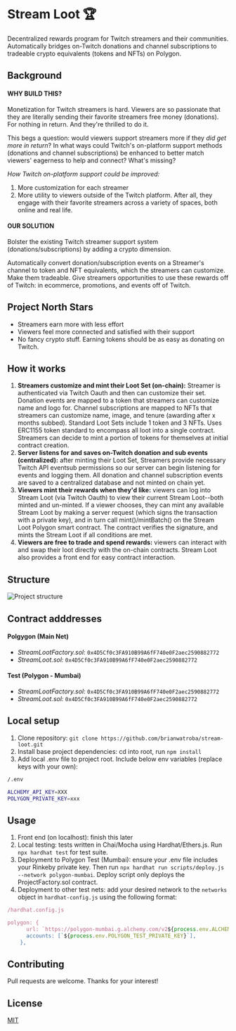 # Stream Loot 🏆

Decentralized rewards program for Twitch streamers and their communities. Automatically bridges on-Twitch donations and channel subscriptions to tradeable crypto equivalents (tokens and NFTs) on Polygon.

## Background

#### WHY BUILD THIS?

Monetization for Twitch streamers is hard. Viewers are so passionate that they are literally sending their favorite streamers free money (donations). For nothing in return. And they're thrilled to do it.

This begs a question: would viewers support streamers more if they _did get more in return_? In what ways could Twitch's on-platform support methods (donations and channel subscriptions) be enhanced to better match viewers' eagerness to help and connect? What's missing?

_How Twitch on-platform support could be improved:_

1. More customization for each streamer
2. More utility to viewers outside of the Twitch platform. After all, they engage with their favorite streamers across a variety of spaces, both online and real life.

#### OUR SOLUTION

Bolster the existing Twitch streamer support system (donations/subscriptions) by adding a crypto dimension.

Automatically convert donation/subscription events on a Streamer's channel to token and NFT equivalents, which the streamers can customize. Make them tradeable. Give streamers opportunities to use these rewards off of Twitch: in ecommerce, promotions, and events off of Twitch.

## Project North Stars

- Streamers earn more with less effort
- Viewers feel more connected and satisfied with their support
- No fancy crypto stuff. Earning tokens should be as easy as donating on Twitch.

## How it works

1. **Streamers customize and mint their Loot Set (on-chain):** Streamer is authenticated via Twitch Oauth and then can customize their set. Donation events are mapped to a token that streamers can customize name and logo for. Channel subscriptions are mapped to NFTs that streamers can customize name, image, and tenure (awarding after x months subbed). Standard Loot Sets include 1 token and 3 NFTs. Uses ERC1155 token standard to encompass all loot into a single contract. Streamers can decide to mint a portion of tokens for themselves at initial contract creation.
2. **Server listens for and saves on-Twitch donation and sub events (centralized):** after minting their Loot Set, Streamers provide necessary Twitch API eventsub permissions so our server can begin listening for events and logging them. All donation and channel subscription events are saved to a centralized database and not minted on chain yet.
3. **Viewers mint their rewards when they'd like:** viewers can log into Stream Loot (via Twitch Oauth) to view their current Stream Loot--both minted and un-minted. If a viewer chooses, they can mint any available Stream Loot by making a server request (which signs the transaction with a private key), and in turn call mint()/mintBatch() on the Stream Loot Polygon smart contract. The contract verifies the signature, and mints the Stream Loot if all conditions are met.
4. **Viewers are free to trade and spend rewards:** viewers can interact with and swap their loot directly with the on-chain contracts. Stream Loot also provides a front end for easy contract interaction.

## Structure

![Project structure](https://streamloot.s3.us-east-2.amazonaws.com/streamlootstructure.png)

## Contract adddresses

#### Polgygon (Main Net)

- _StreamLootFactory.sol:_ `0x4D5Cf0c3FA910B99A6fF740e0F2aec2590882772`
- _StreamLoot.sol:_ `0x4D5Cf0c3FA910B99A6fF740e0F2aec2590882772`

#### Test (Polygon - Mumbai)

- _StreamLootFactory.sol:_ `0x4D5Cf0c3FA910B99A6fF740e0F2aec2590882772`
- _StreamLoot.sol:_ `0x4D5Cf0c3FA910B99A6fF740e0F2aec2590882772`

## Local setup

1. Clone repository: `git clone https://github.com/brianwatroba/stream-loot.git`
2. Install base project dependencies: cd into root, run `npm install`
3. Add local .env file to project root. Include below env variables (replace keys with your own):

```bash
/.env

ALCHEMY_API_KEY=XXX
POLYGON_PRIVATE_KEY=xxx
```

## Usage

1. Front end (on localhost): finish this later
2. Local testing: tests written in Chai/Mocha using Hardhat/Ethers.js. Run `npx hardhat test` for test suite.
3. Deployment to Polygon Test (Mumbai): ensure your .env file includes your Rinkeby private key. Then run `npx hardhat run scripts/deploy.js --network polygon-mumbai`. Deploy script only deploys the ProjectFactory.sol contract.
4. Deployment to other test nets: add your desired network to the `networks` object in `hardhat-config.js` using the following format:

```javascript
/hardhat.config.js

polygon: {
      url: `https://polygon-mumbai.g.alchemy.com/v2${process.env.ALCHEMY_API_KEY}`,
      accounts: [`${process.env.POLYGON_TEST_PRIVATE_KEY}`],
    },
```

## Contributing

Pull requests are welcome. Thanks for your interest!

## License

[MIT](https://choosealicense.com/licenses/mit/)
